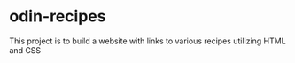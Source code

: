 # odin-recipes

This project is to build a website with links to various recipes utilizing
HTML and CSS

